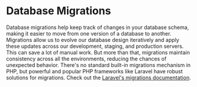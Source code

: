 # Database Migrations

Database migrations help keep track of changes in your database schema, making it easier to move from one version of a database to another. Migrations allow us to evolve our database design iteratively and apply these updates across our development, staging, and production servers. This can save a lot of manual work. But more than that, migrations maintain consistency across all the environments, reducing the chances of unexpected behavior. There's no standard built-in migrations mechanism in PHP, but powerful and popular PHP frameworks like Laravel have robust solutions for migrations. Check out the [Laravel's migrations documentation](https://laravel.com/docs/migrations).